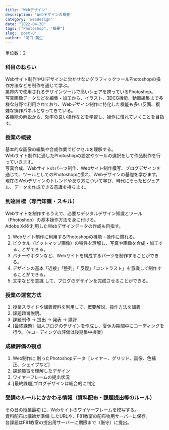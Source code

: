 ```yaml
---
title: "Webデザイン"
description: 'Webデザインの概要'
category: 'webdesign'
date: "2022-04-30"
tags: ["Photoshop", "概要"]
slug: 'post-0'
author: '河口 英生'
---
```

<p>単位数：2</p>
<h3 class="title is-5">科目のねらい</h3>
<p>Webサイト制作やUIデザインに欠かせないグラフィックツールPhotoshopの操作方法などを制作を通じて学ぶ。<br>
業界内で使用されるデザインツールで高いシェアを誇っているPhotoshop。<br>
写真画像データなどを編集・加工から、イラスト、3DCG機能、動画編集まで多様な分野で利用されており、Webデザイン制作に特化した機能も多い反面、複雑な操作パネルとなってきている。<br>
各機能の解説から、効率の良い操作などを学習し、操作に慣れていくことを目指す。</p>

<h3 class="title is-5">授業の概要</h3>
<p>基本的な画像の編集や合成作業でピクセルを理解する。<br>
Webサイト制作に適したPhotoshopの設定やツールの選択をして作品制作を行っていきます。<br>
写真合成、Webサイトのパーツ制作、Webサイト制作模写、ブログデザインを通じて、ツールとしてのPhotoshopに慣れ、Webデザインの基礎を学びます。<br>
現在のWebデザインのトレンドやあり方について学び、時代にそったビジュアル、データを作成できる意識を持ちます。</p>

<h3 class="title is-5">到達目標（専門知識・スキル）</h3>
<p>Webサイトを制作するうえで、必要なデジタルデザイン知識とツール（Photoshop）の基本操作方法を身に付ける。<br>
Adobe Xdを利用したWebデザインデータの作成も目指す。</p>

1. Webサイト制作に利用するPhotoshopの機能・操作に慣れる。
2. ピクセル（ビットマップ画像）の特性を理解し、写真や画像を合成・加工することができる。
3. バナーやボタンなど、Webサイトを構成するパーツを制作することができる。
4. デザインの基本「近接」「整列」「 反復」「コントラスト」を意識して制作することができる。
5. 文字などを意識 して、ブログのデザインを完成させることができる。

<h3 class="title is-5">授業の運営方法</h3>

1. 授業スライドや講義資料を利用して、概要解説、操作方法を講義
2. 課題趣旨説明。
3. 課題制作 → 提出 → 発表 → 講評
4. [最終課題］個人ブログのデザインを作成し、夏休み期間中にコーディングを行う。（※コーディングの評価は後期集中授業）

<h3 class="title is-5">成績評価の観点</h3>

1. Web制作に 則ったPhotoshopデータ［レイヤー、グリッド、画像、色補正、シェイプなど]
2. 課題趣旨を理解したデザイン
3. ワイヤーフレームの提出状況
4. [最終課題]ブログデザインは総合的に判定

<h3 class="title is-5">受講のルールにかかわる情報（資料配布・課題提出等のルール）</h3>
<p>その日の授業最初 に、Webサイトのワイヤーフレームを模写する。<br>
資料配布は講師が準備 したURLや、F81教室の配布物用サーバーに保存。<br>
各課題はF81教室の提出用サーバーに期限まで（厳守）に提出。</p>